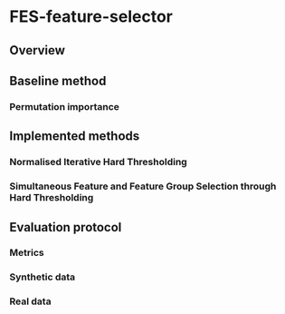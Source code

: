 # FES-feature-selector

## Overview

## Baseline method

### Permutation importance

## Implemented methods

### Normalised Iterative Hard Thresholding

### Simultaneous Feature and Feature Group Selection through Hard Thresholding

## Evaluation protocol

### Metrics

### Synthetic data

### Real data
